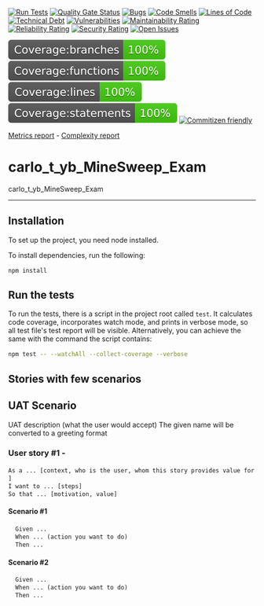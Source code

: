 [![Run Tests](https://github.com/carlo-tronnberg/carlo_t_yb_MineSweep_Exam/actions/workflows/main.yml/badge.svg)](https://github.com/carlo-tronnberg/carlo_t_yb_MineSweep_Exam/actions/workflows/main.yml/badge.svg)
[![Quality Gate Status](https://sonarcloud.io/api/project_badges/measure?project=carlo-tronnberg_carlo_t_yb_MineSweep_Exam&metric=alert_status)](https://sonarcloud.io/summary/new_code?id=carlo-tronnberg_carlo_t_yb_MineSweep_Exam)
[![Bugs](https://sonarcloud.io/api/project_badges/measure?project=carlo-tronnberg_carlo_t_yb_MineSweep_Exam&metric=bugs)](https://sonarcloud.io/summary/new_code?id=carlo-tronnberg_carlo_t_yb_MineSweep_Exam)
[![Code Smells](https://sonarcloud.io/api/project_badges/measure?project=carlo-tronnberg_carlo_t_yb_MineSweep_Exam&metric=code_smells)](https://sonarcloud.io/summary/new_code?id=carlo-tronnberg_carlo_t_yb_MineSweep_Exam)
[![Lines of Code](https://sonarcloud.io/api/project_badges/measure?project=carlo-tronnberg_carlo_t_yb_MineSweep_Exam&metric=ncloc)](https://sonarcloud.io/summary/new_code?id=carlo-tronnberg_carlo_t_yb_MineSweep_Exam)
[![Technical Debt](https://sonarcloud.io/api/project_badges/measure?project=carlo-tronnberg_carlo_t_yb_MineSweep_Exam&metric=sqale_index)](https://sonarcloud.io/summary/new_code?id=carlo-tronnberg_carlo_t_yb_MineSweep_Exam)
[![Vulnerabilities](https://sonarcloud.io/api/project_badges/measure?project=carlo-tronnberg_carlo_t_yb_MineSweep_Exam&metric=vulnerabilities)](https://sonarcloud.io/summary/new_code?id=carlo-tronnberg_carlo_t_yb_MineSweep_Exam)
[![Maintainability Rating](https://sonarcloud.io/api/project_badges/measure?project=carlo-tronnberg_carlo_t_yb_MineSweep_Exam&metric=sqale_rating)](https://sonarcloud.io/summary/new_code?id=carlo-tronnberg_carlo_t_yb_MineSweep_Exam)
[![Reliability Rating](https://sonarcloud.io/api/project_badges/measure?project=carlo-tronnberg_carlo_t_yb_MineSweep_Exam&metric=reliability_rating)](https://sonarcloud.io/summary/new_code?id=carlo-tronnberg_carlo_t_yb_MineSweep_Exam)
[![Security Rating](https://sonarcloud.io/api/project_badges/measure?project=carlo-tronnberg_carlo_t_yb_MineSweep_Exam&metric=security_rating)](https://sonarcloud.io/summary/new_code?id=carlo-tronnberg_carlo_t_yb_MineSweep_Exam)
[![Open Issues](https://img.shields.io/github/issues/carlo-tronnberg/badge.svg)](https://github.com/carlo-tronnberg/carlo_t_yb_MineSweep_Exam/issues)

[![Build Status](coverage/badge-branches.svg)](coverage/badge-branches.svg)
[![Build Status](coverage/badge-functions.svg)](coverage/badge-functions.svg)
[![Build Status](coverage/badge-lines.svg)](coverage/badge-lines.svg)
[![Build Status](coverage/badge-statements.svg)](coverage/badge-statements.svg)
[![Commitizen friendly](https://img.shields.io/badge/commitizen-friendly-brightgreen.svg)](http://commitizen.github.io/cz-cli/)

[Metrics report](metrics.md) -
[Complexity report](complexity-report.md)

# carlo_t_yb_MineSweep_Exam 
carlo_t_yb_MineSweep_Exam

---

## Installation

To set up the project, you need node installed.

To install dependencies, run the following:

```sh
npm install
```

## Run the tests

To run the tests, there is a script in the project root called `test`. It calculates code coverage, incorporates
watch mode, and prints in verbose mode, so all test file's test report will be visible. Alternatively, you
can achieve the same with the command the script contains:

```sh
npm test -- --watchAll --collect-coverage --verbose
```

## Stories with few scenarios

## UAT Scenario

UAT description (what the user would accept)
The given name will be converted to a greeting format

### User story #1 - <Short description>
```
As a ... [context, who is the user, whom this story provides value for ]
I want to ... [steps]
So that ... [motivation, value]
```

#### Scenario #1
```
  Given ...
  When ... (action you want to do)
  Then ...
```

#### Scenario #2
```
  Given ...
  When ... (action you want to do)
  Then ...
```

